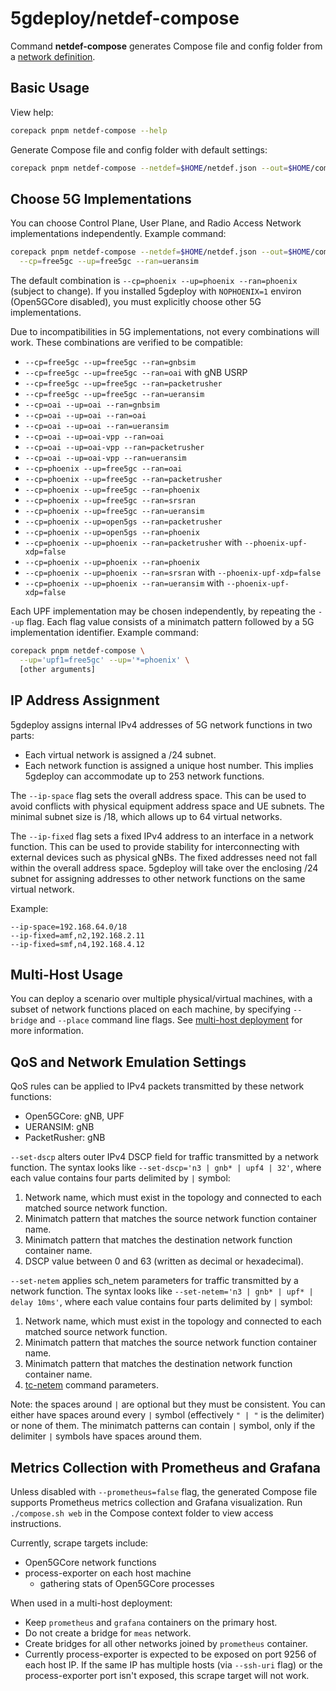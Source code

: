 # 5gdeploy/netdef-compose

Command **netdef-compose** generates Compose file and config folder from a [network definition](../netdef).

## Basic Usage

View help:

```bash
corepack pnpm netdef-compose --help
```

Generate Compose file and config folder with default settings:

```bash
corepack pnpm netdef-compose --netdef=$HOME/netdef.json --out=$HOME/compose/example
```

## Choose 5G Implementations

You can choose Control Plane, User Plane, and Radio Access Network implementations independently.
Example command:

```bash
corepack pnpm netdef-compose --netdef=$HOME/netdef.json --out=$HOME/compose/example \
  --cp=free5gc --up=free5gc --ran=ueransim
```

The default combination is `--cp=phoenix --up=phoenix --ran=phoenix` (subject to change).
If you installed 5gdeploy with `NOPHOENIX=1` environ (Open5GCore disabled), you must explicitly choose other 5G implementations.

Due to incompatibilities in 5G implementations, not every combinations will work.
These combinations are verified to be compatible:

* `--cp=free5gc --up=free5gc --ran=gnbsim`
* `--cp=free5gc --up=free5gc --ran=oai` with gNB USRP
* `--cp=free5gc --up=free5gc --ran=packetrusher`
* `--cp=free5gc --up=free5gc --ran=ueransim`
* `--cp=oai --up=oai --ran=gnbsim`
* `--cp=oai --up=oai --ran=oai`
* `--cp=oai --up=oai --ran=ueransim`
* `--cp=oai --up=oai-vpp --ran=oai`
* `--cp=oai --up=oai-vpp --ran=packetrusher`
* `--cp=oai --up=oai-vpp --ran=ueransim`
* `--cp=phoenix --up=free5gc --ran=oai`
* `--cp=phoenix --up=free5gc --ran=packetrusher`
* `--cp=phoenix --up=free5gc --ran=phoenix`
* `--cp=phoenix --up=free5gc --ran=srsran`
* `--cp=phoenix --up=free5gc --ran=ueransim`
* `--cp=phoenix --up=open5gs --ran=packetrusher`
* `--cp=phoenix --up=open5gs --ran=phoenix`
* `--cp=phoenix --up=phoenix --ran=packetrusher` with `--phoenix-upf-xdp=false`
* `--cp=phoenix --up=phoenix --ran=phoenix`
* `--cp=phoenix --up=phoenix --ran=srsran` with `--phoenix-upf-xdp=false`
* `--cp=phoenix --up=phoenix --ran=ueransim` with `--phoenix-upf-xdp=false`

Each UPF implementation may be chosen independently, by repeating the `--up` flag.
Each flag value consists of a minimatch pattern followed by a 5G implementation identifier.
Example command:

```bash
corepack pnpm netdef-compose \
  --up='upf1=free5gc' --up='*=phoenix' \
  [other arguments]
```

## IP Address Assignment

5gdeploy assigns internal IPv4 addresses of 5G network functions in two parts:

* Each virtual network is assigned a /24 subnet.
* Each network function is assigned a unique host number.
  This implies 5gdeploy can accommodate up to 253 network functions.

The `--ip-space` flag sets the overall address space.
This can be used to avoid conflicts with physical equipment address space and UE subnets.
The minimal subnet size is /18, which allows up to 64 virtual networks.

The `--ip-fixed` flag sets a fixed IPv4 address to an interface in a network function.
This can be used to provide stability for interconnecting with external devices such as physical gNBs.
The fixed addresses need not fall within the overall address space.
5gdeploy will take over the enclosing /24 subnet for assigning addresses to other network functions on the same virtual network.

Example:

```text
--ip-space=192.168.64.0/18
--ip-fixed=amf,n2,192.168.2.11
--ip-fixed=smf,n4,192.168.4.12
```

## Multi-Host Usage

You can deploy a scenario over multiple physical/virtual machines, with a subset of network functions placed on each machine, by specifying `--bridge` and `--place` command line flags.
See [multi-host deployment](../docs/multi-host.md) for more information.

## QoS and Network Emulation Settings

QoS rules can be applied to IPv4 packets transmitted by these network functions:

* Open5GCore: gNB, UPF
* UERANSIM: gNB
* PacketRusher: gNB

`--set-dscp` alters outer IPv4 DSCP field for traffic transmitted by a network function.
The syntax looks like `--set-dscp='n3 | gnb* | upf4 | 32'`, where each value contains four parts delimited by `|` symbol:

1. Network name, which must exist in the topology and connected to each matched source network function.
2. Minimatch pattern that matches the source network function container name.
3. Minimatch pattern that matches the destination network function container name.
4. DSCP value between 0 and 63 (written as decimal or hexadecimal).

`--set-netem` applies sch\_netem parameters for traffic transmitted by a network function.
The syntax looks like `--set-netem='n3 | gnb* | upf* | delay 10ms'`, where each value contains four parts delimited by `|` symbol:

1. Network name, which must exist in the topology and connected to each matched source network function.
2. Minimatch pattern that matches the source network function container name.
3. Minimatch pattern that matches the destination network function container name.
4. [tc-netem](https://man7.org/linux/man-pages/man8/tc-netem.8.html) command parameters.

Note: the spaces around `|` are optional but they must be consistent.
You can either have spaces around every `|` symbol (effectively `" | "` is the delimiter) or none of them.
The minimatch patterns can contain `|` symbol, only if the delimiter `|` symbols have spaces around them.

## Metrics Collection with Prometheus and Grafana

Unless disabled with `--prometheus=false` flag, the generated Compose file supports Prometheus metrics collection and Grafana visualization.
Run `./compose.sh web` in the Compose context folder to view access instructions.

Currently, scrape targets include:

* Open5GCore network functions
* process-exporter on each host machine
  * gathering stats of Open5GCore processes

When used in a multi-host deployment:

* Keep `prometheus` and `grafana` containers on the primary host.
* Do not create a bridge for `meas` network.
* Create bridges for all other networks joined by `prometheus` container.
* Currently process-exporter is expected to be exposed on port 9256 of each host IP.
  If the same IP has multiple hosts (via `--ssh-uri` flag) or the process-exporter port isn't exposed, this scrape target will not work.
